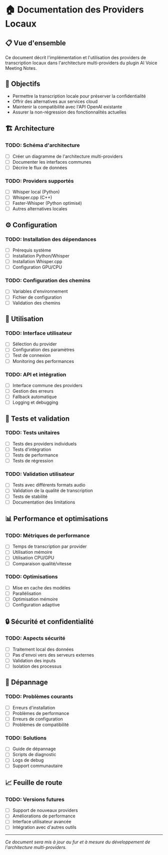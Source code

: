 # 🏠 Documentation des Providers Locaux

## 📋 Vue d'ensemble

Ce document décrit l'implémentation et l'utilisation des providers de transcription locaux dans l'architecture multi-providers du plugin AI Voice Meeting Notes.

## 🎯 Objectifs

- Permettre la transcription locale pour préserver la confidentialité
- Offrir des alternatives aux services cloud
- Maintenir la compatibilité avec l'API OpenAI existante
- Assurer la non-régression des fonctionnalités actuelles

## 🏗️ Architecture

### TODO: Schéma d'architecture
- [ ] Créer un diagramme de l'architecture multi-providers
- [ ] Documenter les interfaces communes
- [ ] Décrire le flux de données

### TODO: Providers supportés
- [ ] Whisper local (Python)
- [ ] Whisper.cpp (C++)
- [ ] Faster-Whisper (Python optimisé)
- [ ] Autres alternatives locales

## ⚙️ Configuration

### TODO: Installation des dépendances
- [ ] Prérequis système
- [ ] Installation Python/Whisper
- [ ] Installation Whisper.cpp
- [ ] Configuration GPU/CPU

### TODO: Configuration des chemins
- [ ] Variables d'environnement
- [ ] Fichier de configuration
- [ ] Validation des chemins

## 🚀 Utilisation

### TODO: Interface utilisateur
- [ ] Sélection du provider
- [ ] Configuration des paramètres
- [ ] Test de connexion
- [ ] Monitoring des performances

### TODO: API et intégration
- [ ] Interface commune des providers
- [ ] Gestion des erreurs
- [ ] Fallback automatique
- [ ] Logging et debugging

## 🧪 Tests et validation

### TODO: Tests unitaires
- [ ] Tests des providers individuels
- [ ] Tests d'intégration
- [ ] Tests de performance
- [ ] Tests de régression

### TODO: Validation utilisateur
- [ ] Tests avec différents formats audio
- [ ] Validation de la qualité de transcription
- [ ] Tests de stabilité
- [ ] Documentation des limitations

## 📊 Performance et optimisations

### TODO: Métriques de performance
- [ ] Temps de transcription par provider
- [ ] Utilisation mémoire
- [ ] Utilisation CPU/GPU
- [ ] Comparaison qualité/vitesse

### TODO: Optimisations
- [ ] Mise en cache des modèles
- [ ] Parallélisation
- [ ] Optimisation mémoire
- [ ] Configuration adaptive

## 🔒 Sécurité et confidentialité

### TODO: Aspects sécurité
- [ ] Traitement local des données
- [ ] Pas d'envoi vers des serveurs externes
- [ ] Validation des inputs
- [ ] Isolation des processus

## 🐛 Dépannage

### TODO: Problèmes courants
- [ ] Erreurs d'installation
- [ ] Problèmes de performance
- [ ] Erreurs de configuration
- [ ] Problèmes de compatibilité

### TODO: Solutions
- [ ] Guide de dépannage
- [ ] Scripts de diagnostic
- [ ] Logs de debug
- [ ] Support communautaire

## 📈 Feuille de route

### TODO: Versions futures
- [ ] Support de nouveaux providers
- [ ] Améliorations de performance
- [ ] Interface utilisateur avancée
- [ ] Intégration avec d'autres outils

---

*Ce document sera mis à jour au fur et à mesure du développement de l'architecture multi-providers.*
